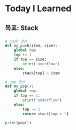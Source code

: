 # Today I Learned

## 목표: Stack

### 

```python
# push 연산
def my_push(item, size):
    global top
    top += 1
    if top == size:
        print('overflow')
    else:
        stack[top] = item

# pop 연산
def my_pop():
    global top
    if top == 1:
        print("underflow")
    else:
        top -= 1
        return stack[top + 1]

print(pop())
```

